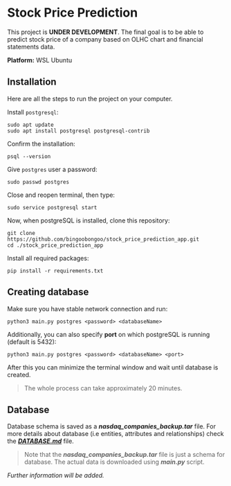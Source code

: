 # Stock Price Prediction

This project is **UNDER DEVELOPMENT**. The final goal is to be able to predict stock price of a company based on OLHC chart and financial statements data.

**Platform:** WSL Ubuntu

## Installation

Here are all the steps to run the project on your computer.

Install `postgresql`:

```text
sudo apt update
sudo apt install postgresql postgresql-contrib
```

Confirm the installation:

```text
psql --version
```

Give `postgres` user a password:

```text
sudo passwd postgres
```

Close and reopen terminal, then type:

```text
sudo service postgresql start
```

Now, when postgreSQL is installed, clone this repository:

```text
git clone https://github.com/bingoobongoo/stock_price_prediction_app.git
cd ./stock_price_prediction_app
```

Install all required packages:

```text
pip install -r requirements.txt
```

## Creating database

Make sure you have stable network connection and run:

```text
python3 main.py postgres <password> <databaseName>
```

Additionally, you can also specify **port** on which postgreSQL is running (default is 5432):

```text
python3 main.py postgres <password> <databaseName> <port>
```

After this you can minimize the terminal window and wait until database is created.
> The whole process can take approximately 20 minutes.

## Database

Database schema is saved as a ***nasdaq_companies_backup.tar*** file. For more details about database (i.e entities, attributes and relationships) check the [***DATABASE.md***](DATABASE.md) file.

> Note that the ***nasdaq_companies_backup.tar*** file is just a schema for database. The actual data is downloaded using ***main.py*** script.

*Further information will be added.*
